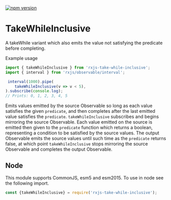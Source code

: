 [![npm version](https://img.shields.io/npm/v/rxjs-take-while-inclusive.svg?style=for-the-badge)](https://www.npmjs.com/package/rxjs-take-while-inclusive)

# TakeWhileInclusive
A takeWhile variant which also emits the value not satisfying the predicate
before completing.

Example usage
```TypeScript
import { takeWhileInclusive } from 'rxjs-take-while-inclusive';
import { interval } from 'rxjs/observable/interval';

 interval(1000).pipe(
    takeWhileInclusive(v => v < 5),
).subscribe(console.log);
// Prints: 0, 1, 2, 3, 4, 5
```

Emits values emitted by the source Observable so long as each value satisfies
the given `predicate`, and then completes after the last emitted value satisfies
the `predicate`.  `takeWhileInclusive` subscribes and begins mirroring the
source Observable. Each value emitted on the source is emitted then given to the
`predicate` function which returns a boolean, representing a condition to be
satisfied by the source values. The output Observable emits the source values
until such time as the `predicate` returns false, at which point
`takeWhileInclusive` stops mirroring the source Observable and completes the
output Observable.

## Node
This module supports CommonJS, esm5 and esm2015. To use in node see the
following import.

```javascript
const {takeWhileInclusive} = require('rxjs-take-while-inclusive');
```
